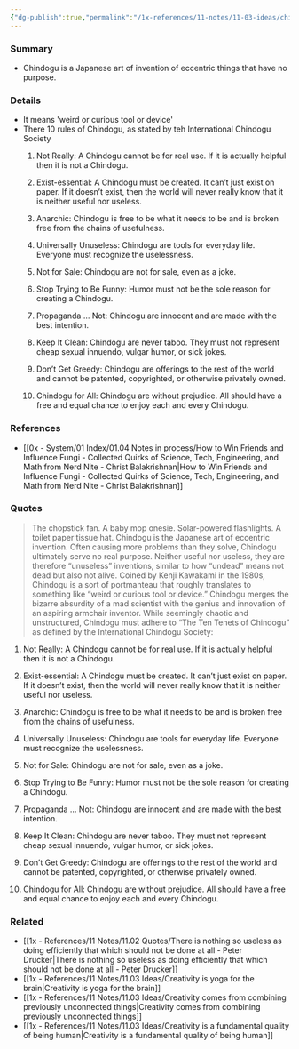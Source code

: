 ```yaml
---
{"dg-publish":true,"permalink":"/1x-references/11-notes/11-03-ideas/chindogu-the-japanese-art-of-eccentric-invention/","title":"Chindogu - the Japanese art of eccentric invention","created":"2025-01-09T22:38:10.262+03:00","updated":"2025-01-09T22:58:00.985+03:00"}
---
```



### Summary
- Chindogu is a Japanese art of invention of eccentric things that have no purpose.

### Details
- It means 'weird or curious tool or device'
- There 10 rules of Chindogu, as stated by teh International Chindogu Society
	1. Not Really: A Chindogu cannot be for real use. If it is actually helpful then it is not a Chindogu.
	2. Exist-essential: A Chindogu must be created. It can’t just exist on paper. If it doesn’t exist, then the world will never really know that it is neither useful nor useless.
	3. Anarchic: Chindogu is free to be what it needs to be and is broken free from the chains of usefulness.
	
	
	4. Universally Unuseless: Chindogu are tools for everyday life. Everyone must recognize the uselessness.
	5. Not for Sale: Chindogu are not for sale, even as a joke.
	6. Stop Trying to Be Funny: Humor must not be the sole reason for creating a Chindogu.
	7. Propaganda … Not: Chindogu are innocent and are made with the best intention.
	8. Keep It Clean: Chindogu are never taboo. They must not represent cheap sexual innuendo, vulgar humor, or sick jokes.
	9. Don’t Get Greedy: Chindogu are offerings to the rest of the world and cannot be patented, copyrighted, or otherwise privately owned.
	10. Chindogu for All: Chindogu are without prejudice. All should have a free and equal chance to enjoy each and every Chindogu.

### References
- [[0x - System/01 Index/01.04 Notes in process/How to Win Friends and Influence Fungi - Collected Quirks of Science, Tech, Engineering, and Math from Nerd Nite - Christ Balakrishnan\|How to Win Friends and Influence Fungi - Collected Quirks of Science, Tech, Engineering, and Math from Nerd Nite - Christ Balakrishnan]]

### Quotes
> The chopstick fan. A baby mop onesie. Solar-powered flashlights. A toilet paper tissue hat.
Chindogu is the Japanese art of eccentric invention. Often causing more problems than they solve, Chindogu ultimately serve no real purpose. Neither useful nor useless, they are therefore “unuseless” inventions, similar to how “undead” means not dead but also not alive.
Coined by Kenji Kawakami in the 1980s, Chindogu is a sort of portmanteau that roughly translates to something like “weird or curious tool or device.” Chindogu merges the bizarre absurdity of a mad scientist with the genius and innovation of an aspiring armchair inventor.
While seemingly chaotic and unstructured, Chindogu must adhere to “The Ten Tenets of Chindogu” as defined by the International Chindogu Society:
1. Not Really: A Chindogu cannot be for real use. If it is actually helpful then it is not a Chindogu.
2. Exist-essential: A Chindogu must be created. It can’t just exist on paper. If it doesn’t exist, then the world will never really know that it is neither useful nor useless.
3. Anarchic: Chindogu is free to be what it needs to be and is broken free from the chains of usefulness.


4. Universally Unuseless: Chindogu are tools for everyday life. Everyone must recognize the uselessness.
5. Not for Sale: Chindogu are not for sale, even as a joke.
6. Stop Trying to Be Funny: Humor must not be the sole reason for creating a Chindogu.
7. Propaganda … Not: Chindogu are innocent and are made with the best intention.
8. Keep It Clean: Chindogu are never taboo. They must not represent cheap sexual innuendo, vulgar humor, or sick jokes.
9. Don’t Get Greedy: Chindogu are offerings to the rest of the world and cannot be patented, copyrighted, or otherwise privately owned.
10. Chindogu for All: Chindogu are without prejudice. All should have a free and equal chance to enjoy each and every Chindogu.

### Related
- [[1x - References/11 Notes/11.02 Quotes/There is nothing so useless as doing efficiently that which should not be done at all - Peter Drucker\|There is nothing so useless as doing efficiently that which should not be done at all - Peter Drucker]]
- [[1x - References/11 Notes/11.03 Ideas/Creativity is yoga for the brain\|Creativity is yoga for the brain]]
- [[1x - References/11 Notes/11.03 Ideas/Creativity comes from combining previously unconnected things\|Creativity comes from combining previously unconnected things]]
- [[1x - References/11 Notes/11.03 Ideas/Creativity is a fundamental quality of being human\|Creativity is a fundamental quality of being human]]